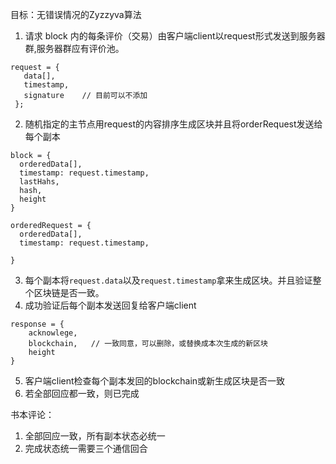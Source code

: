 目标：无错误情况的Zyzzyva算法

1. 请求 block 内的每条评价（交易）由客户端client以request形式发送到服务器群,服务器群应有评价池。
```
request = {
   data[],
   timestamp,
   signature    // 目前可以不添加 
 };
```
2. 随机指定的主节点用request的内容排序生成区块并且将orderRequest发送给每个副本
 ```
 block = {
   orderedData[],
   timestamp: request.timestamp,
   lastHahs,
   hash,
   height
 }

 orderedRequest = {
   orderedData[],
   timestamp: request.timestamp,

 }
 ```
3. 每个副本将```request.data```以及```request.timestamp```拿来生成区块。并且验证整个区块链是否一致。
4. 成功验证后每个副本发送回复给客户端client
```
response = {
    acknowlege,
    blockchain,   // 一致同意，可以删除，或替换成本次生成的新区块
    height
}
```
5. 客户端client检查每个副本发回的blockchain或新生成区块是否一致
6. 若全部回应都一致，则已完成

书本评论：

1. 全部回应一致，所有副本状态必统一
2. 完成状态统一需要三个通信回合
